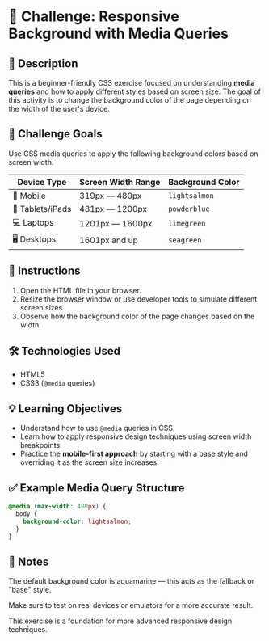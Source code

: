 # 🧩 Challenge: Responsive Background with Media Queries

## 📄 Description

This is a beginner-friendly CSS exercise focused on understanding **media queries** and how to apply different styles based on screen size. The goal of this activity is to change the background color of the page depending on the width of the user's device.

## 🎯 Challenge Goals

Use CSS media queries to apply the following background colors based on screen width:

| Device Type       | Screen Width Range      | Background Color |
|-------------------|-------------------------|------------------|
| 📱 Mobile          | 319px — 480px           | `lightsalmon`    |
| 📱 Tablets/iPads   | 481px — 1200px          | `powderblue`     |
| 💻 Laptops         | 1201px — 1600px         | `limegreen`      |
| 🖥️ Desktops        | 1601px and up           | `seagreen`       |

## 🧪 Instructions

1. Open the HTML file in your browser.
2. Resize the browser window or use developer tools to simulate different screen sizes.
3. Observe how the background color of the page changes based on the width.

## 🛠️ Technologies Used

- HTML5  
- CSS3 (`@media` queries)

## 💡 Learning Objectives

- Understand how to use `@media` queries in CSS.
- Learn how to apply responsive design techniques using screen width breakpoints.
- Practice the **mobile-first approach** by starting with a base style and overriding it as the screen size increases.

## ✅ Example Media Query Structure

```css
@media (max-width: 480px) {
  body {
    background-color: lightsalmon;
  }
}
```

## 📝 Notes
The default background color is aquamarine — this acts as the fallback or "base" style.

Make sure to test on real devices or emulators for a more accurate result.

This exercise is a foundation for more advanced responsive design techniques.